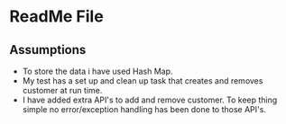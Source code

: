 ReadMe File
===
Assumptions
---
* To store the data i have used Hash Map.
* My test has a set up and clean up task that creates and removes customer at run time. 
* I have added extra API's to add and remove customer. To keep thing simple no error/exception handling has been done to those API's. 